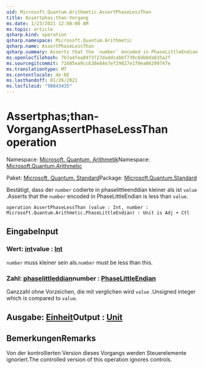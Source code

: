 ```yaml
---
uid: Microsoft.Quantum.Arithmetic.AssertPhaseLessThan
title: Assertphas;than-Vorgang
ms.date: 1/23/2021 12:00:00 AM
ms.topic: article
qsharp.kind: operation
qsharp.namespace: Microsoft.Quantum.Arithmetic
qsharp.name: AssertPhaseLessThan
qsharp.summary: Asserts that the `number` encoded in PhaseLittleEndian is less than `value`.
ms.openlocfilehash: 7b7a4fea8973727da4dcab6f739c6db8da835a2f
ms.sourcegitcommit: 71605ea9cc630e84e7ef29027e1f0ea06299747e
ms.translationtype: MT
ms.contentlocale: de-DE
ms.lasthandoff: 01/26/2021
ms.locfileid: "98843435"
---
```

# <a name="assertphaselessthan-operation"></a><span data-ttu-id="031a2-102">Assertphas;than-Vorgang</span><span class="sxs-lookup"><span data-stu-id="031a2-102">AssertPhaseLessThan operation</span></span>

<span data-ttu-id="031a2-103">Namespace: [Microsoft. Quantum. Arithmetik](xref:Microsoft.Quantum.Arithmetic)</span><span class="sxs-lookup"><span data-stu-id="031a2-103">Namespace: [Microsoft.Quantum.Arithmetic](xref:Microsoft.Quantum.Arithmetic)</span></span>

<span data-ttu-id="031a2-104">Paket: [Microsoft. Quantum. Standard](https://nuget.org/packages/Microsoft.Quantum.Standard)</span><span class="sxs-lookup"><span data-stu-id="031a2-104">Package: [Microsoft.Quantum.Standard](https://nuget.org/packages/Microsoft.Quantum.Standard)</span></span>


<span data-ttu-id="031a2-105">Bestätigt, dass der `number` codierte in phaselittleenddian kleiner als ist `value` .</span><span class="sxs-lookup"><span data-stu-id="031a2-105">Asserts that the `number` encoded in PhaseLittleEndian is less than `value`.</span></span>

```qsharp
operation AssertPhaseLessThan (value : Int, number : Microsoft.Quantum.Arithmetic.PhaseLittleEndian) : Unit is Adj + Ctl
```


## <a name="input"></a><span data-ttu-id="031a2-106">Eingabe</span><span class="sxs-lookup"><span data-stu-id="031a2-106">Input</span></span>

### <a name="value--int"></a><span data-ttu-id="031a2-107">Wert: [int](xref:microsoft.quantum.lang-ref.int)</span><span class="sxs-lookup"><span data-stu-id="031a2-107">value : [Int](xref:microsoft.quantum.lang-ref.int)</span></span>

<span data-ttu-id="031a2-108">`number` muss kleiner sein als.</span><span class="sxs-lookup"><span data-stu-id="031a2-108">`number` must be less than this.</span></span>


### <a name="number--phaselittleendian"></a><span data-ttu-id="031a2-109">Zahl: [phaselittleddian](xref:Microsoft.Quantum.Arithmetic.PhaseLittleEndian)</span><span class="sxs-lookup"><span data-stu-id="031a2-109">number : [PhaseLittleEndian](xref:Microsoft.Quantum.Arithmetic.PhaseLittleEndian)</span></span>

<span data-ttu-id="031a2-110">Ganzzahl ohne Vorzeichen, die mit verglichen wird `value` .</span><span class="sxs-lookup"><span data-stu-id="031a2-110">Unsigned integer which is compared to `value`.</span></span>



## <a name="output--unit"></a><span data-ttu-id="031a2-111">Ausgabe: [Einheit](xref:microsoft.quantum.lang-ref.unit)</span><span class="sxs-lookup"><span data-stu-id="031a2-111">Output : [Unit](xref:microsoft.quantum.lang-ref.unit)</span></span>



## <a name="remarks"></a><span data-ttu-id="031a2-112">Bemerkungen</span><span class="sxs-lookup"><span data-stu-id="031a2-112">Remarks</span></span>

<span data-ttu-id="031a2-113">Von der kontrollierten Version dieses Vorgangs werden Steuerelemente ignoriert.</span><span class="sxs-lookup"><span data-stu-id="031a2-113">The controlled version of this operation ignores controls.</span></span>